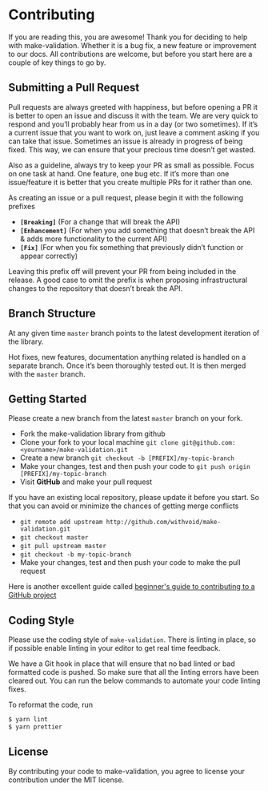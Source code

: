 # Contributing

If you are reading this, you are awesome! Thank you for deciding to help with
make-validation. Whether it is a bug fix, a new feature or improvement to our
docs. All contributions are welcome, but before you start here are a couple of
key things to go by.

## Submitting a Pull Request

Pull requests are always greeted with happiness, but before opening a PR it is
better to open an issue and discuss it with the team. We are very quick to
respond and you’ll probably hear from us in a day (or two sometimes). If it’s a
current issue that you want to work on, just leave a comment asking if you can
take that issue. Sometimes an issue is already in progress of being fixed. This
way, we can ensure that your precious time doesn’t get wasted.

Also as a guideline, always try to keep your PR as small as possible. Focus on
one task at hand. One feature, one bug etc. If it’s more than one issue/feature
it is better that you create multiple PRs for it rather than one.

As creating an issue or a pull request, please begin it with the following
prefixes

- **`[Breaking]`** (For a change that will break the API)
- **`[Enhancement]`** (For when you add something that doesn’t break the API &
  adds more functionality to the current API)
- **`[Fix]`** (For when you fix something that previously didn’t function or
  appear correctly)

Leaving this prefix off will prevent your PR from being included in the release.
A good case to omit the prefix is when proposing infrastructural changes to the
repository that doesn’t break the API.

## Branch Structure

At any given time `master` branch points to the latest development iteration of
the library.

Hot fixes, new features, documentation anything related is handled on a separate
branch. Once it’s been thoroughly tested out. It is then merged with the
`master` branch.

## Getting Started

Please create a new branch from the latest `master` branch on your fork.

- Fork the make-validation library from github
- Clone your fork to your local machine
  `git clone git@github.com:<yourname>/make-validation.git`
- Create a new branch `git checkout -b [PREFIX]/my-topic-branch`
- Make your changes, test and then push your code to
  `git push origin [PREFIX]/my-topic-branch`
- Visit **GitHub** and make your pull request

If you have an existing local repository, please update it before you start. So
that you can avoid or minimize the chances of getting merge conflicts

- `git remote add upstream http://github.com/withvoid/make-validation.git`
- `git checkout master`
- `git pull upstream master`
- `git checkout -b my-topic-branch`
- Make your changes, test and then push your code to make the pull request

Here is another excellent guide called
[beginner's guide to contributing to a GitHub project](https://akrabat.com/the-beginners-guide-to-contributing-to-a-github-project/)

## Coding Style

Please use the coding style of `make-validation`. There is linting in place, so
if possible enable linting in your editor to get real time feedback.

We have a Git hook in place that will ensure that no bad linted or bad formatted
code is pushed. So make sure that all the linting errors have been cleared out.
You can run the below commands to automate your code linting fixes.

To reformat the code, run

```js
$ yarn lint
$ yarn prettier
```

## License

By contributing your code to make-validation, you agree to license your
contribution under the MIT license.
